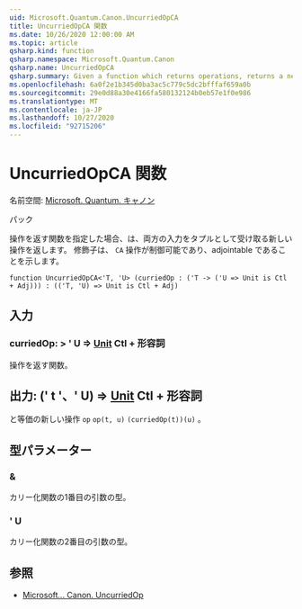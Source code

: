 ```yaml
---
uid: Microsoft.Quantum.Canon.UncurriedOpCA
title: UncurriedOpCA 関数
ms.date: 10/26/2020 12:00:00 AM
ms.topic: article
qsharp.kind: function
qsharp.namespace: Microsoft.Quantum.Canon
qsharp.name: UncurriedOpCA
qsharp.summary: Given a function which returns operations, returns a new operation which takes both inputs as a tuple. The modifier `CA` indicates that the operations are controllable and adjointable.
ms.openlocfilehash: 6a0f2e1b345d0ba3ac5c779c5dc2bfffaf659a0b
ms.sourcegitcommit: 29e0d88a30e4166fa580132124b0eb57e1f0e986
ms.translationtype: MT
ms.contentlocale: ja-JP
ms.lasthandoff: 10/27/2020
ms.locfileid: "92715206"
---
```

# <a name="uncurriedopca-function"></a>UncurriedOpCA 関数

名前空間: [Microsoft. Quantum. キャノン](xref:Microsoft.Quantum.Canon)

パック [](https://nuget.org/packages/)


操作を返す関数を指定した場合、は、両方の入力をタプルとして受け取る新しい操作を返します。
修飾子は、 `CA` 操作が制御可能であり、adjointable であることを示します。

```qsharp
function UncurriedOpCA<'T, 'U> (curriedOp : ('T -> ('U => Unit is Ctl + Adj))) : (('T, 'U) => Unit is Ctl + Adj)
```


## <a name="input"></a>入力

### <a name="curriedop--t---u--unit-ctl--adj"></a>curriedOp: > ' U => [Unit](xref:microsoft.quantum.lang-ref.unit) Ctl + 形容詞

操作を返す関数。



## <a name="output--tu--unit-ctl--adj"></a>出力: (' t '、' U) => [Unit](xref:microsoft.quantum.lang-ref.unit) Ctl + 形容詞

と等価の新しい操作 `op` `op(t, u)` `(curriedOp(t))(u)` 。

## <a name="type-parameters"></a>型パラメーター

### <a name="t"></a>&

カリー化関数の1番目の引数の型。
### <a name="u"></a>' U

カリー化関数の2番目の引数の型。

## <a name="see-also"></a>参照

- [Microsoft... Canon. UncurriedOp](xref:Microsoft.Quantum.Canon.UncurriedOp)